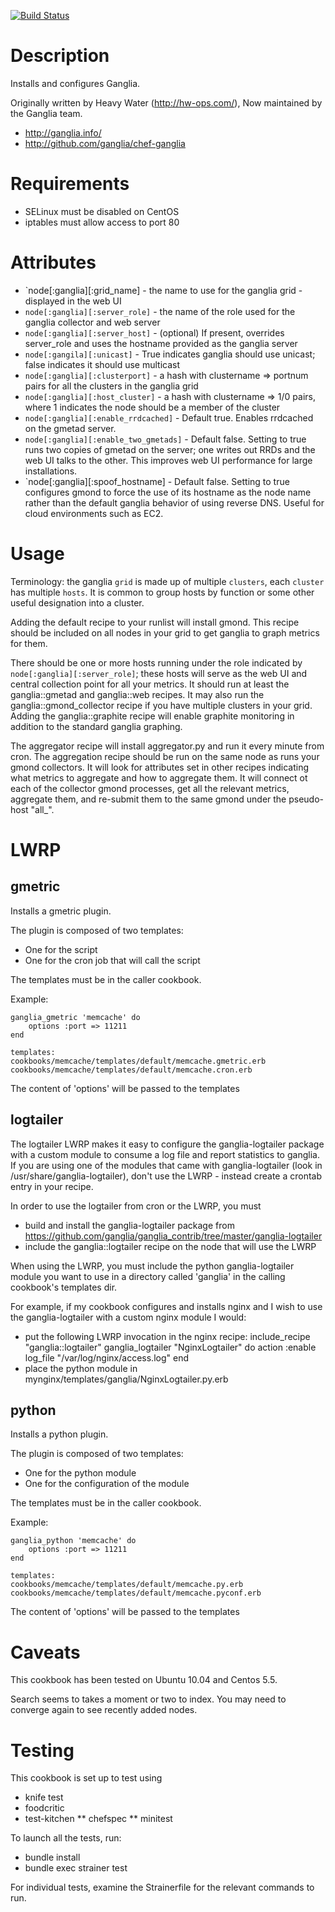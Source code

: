 [![Build Status](https://secure.travis-ci.org/ganglia/chef-ganglia.png)](http://travis-ci.org/ganglia/chef-ganglia)

Description
===========

Installs and configures Ganglia.

Originally written by Heavy Water (http://hw-ops.com/), Now maintained by the Ganglia team.

* http://ganglia.info/
* http://github.com/ganglia/chef-ganglia

Requirements
============

* SELinux must be disabled on CentOS
* iptables must allow access to port 80

Attributes
==========

* `node[:ganglia][:grid_name] - the name to use for the ganglia grid - displayed in the web UI
* `node[:ganglia][:server_role]` - the name of the role used for the ganglia collector and web server
* `node[:ganglia][:server_host]` - (optional) If present, overrides server_role and uses the hostname provided as the ganglia server
* `node[:gangila][:unicast]` - True indicates ganglia should use unicast; false indicates it should use multicast
* `node[:ganglia][:clusterport]` - a hash with clustername => portnum pairs for all the clusters in the ganglia grid
* `node[:ganglia][:host_cluster]` - a hash with clustername => 1/0 pairs, where 1 indicates the node should be a member of the cluster
* `node[:ganglia][:enable_rrdcached]` - Default true. Enables rrdcached on the gmetad server.
* `node[:ganglia][:enable_two_gmetads]` - Default false. Setting to true runs two copies of gmetad on the server; one writes out RRDs and the web UI talks to the other. This improves web UI performance for large installations.
* `node[:ganglia][:spoof_hostname] - Default false. Setting to true configures gmond to force the use of its hostname as the node name rather than the default ganglia behavior of using reverse DNS. Useful for cloud environments such as EC2.

Usage
=====

Terminology: the ganglia `grid` is made up of multiple `clusters`, each `cluster` has multiple `hosts`. It is common to group hosts by function or some other useful designation into a cluster.

Adding the default recipe to your runlist will install gmond. This recipe should be included on all nodes in your grid to get ganglia to graph metrics for them.

There should be one or more hosts running under the role indicated by `node[:ganglia][:server_role]`; these hosts will serve as the web UI and central collection point for all your metrics. It should run at least the ganglia::gmetad and ganglia::web recipes. It may also run the ganglia::gmond_collector recipe if you have multiple clusters in your grid.  Adding the ganglia::graphite recipe will enable graphite monitoring in addition to the standard ganglia graphing.

The aggregator recipe will install aggregator.py and run it every minute from cron. The aggregation recipe should be run on the same node as runs your gmond collectors. It will look for attributes set in other recipes indicating what metrics to aggregate and how to aggregate them. It will connect ot each of the collector gmond processes, get all the relevant metrics, aggregate them, and re-submit them to the same gmond under the pseudo-host "all_<clustername>".

LWRP
====

gmetric
-------

Installs a gmetric plugin.

The plugin is composed of two templates:
* One for the script
* One for the cron job that will call the script

The templates must be in the caller cookbook.

Example:

    ganglia_gmetric 'memcache' do
        options :port => 11211
    end

    templates:
    cookbooks/memcache/templates/default/memcache.gmetric.erb
    cookbooks/memcache/templates/default/memcache.cron.erb

The content of 'options' will be passed to the templates

logtailer
---------

The logtailer LWRP makes it easy to configure the ganglia-logtailer package with a custom module to consume a log file and report statistics to ganglia. If you are using one of the modules that came with ganglia-logtailer (look in /usr/share/ganglia-logtailer), don't use the LWRP - instead create a crontab entry in your recipe.

In order to use the logtailer from cron or the LWRP, you must
* build and install the ganglia-logtailer package from https://github.com/ganglia/ganglia_contrib/tree/master/ganglia-logtailer
* include the ganglia::logtailer recipe on the node that will use the LWRP

When using the LWRP, you must include the python ganglia-logtailer module you want to use in a directory called 'ganglia' in the calling cookbook's templates dir.

For example, if my cookbook configures and installs nginx and I wish to use the ganglia-logtailer with a custom nginx module I would:
* put the following LWRP invocation in the nginx recipe:
 include_recipe "ganglia::logtailer"
 ganglia_logtailer "NginxLogtailer" do
   action :enable
   log_file "/var/log/nginx/access.log"
 end
* place the python module in mynginx/templates/ganglia/NginxLogtailer.py.erb

python
------

Installs a python plugin.

The plugin is composed of two templates:
* One for the python module
* One for the configuration of the module

The templates must be in the caller cookbook.

Example:

    ganglia_python 'memcache' do
        options :port => 11211
    end

    templates:
    cookbooks/memcache/templates/default/memcache.py.erb
    cookbooks/memcache/templates/default/memcache.pyconf.erb

The content of 'options' will be passed to the templates

Caveats
=======

This cookbook has been tested on Ubuntu 10.04 and Centos 5.5.

Search seems to takes a moment or two to index.
You may need to converge again to see recently added nodes.

Testing
=======

This cookbook is set up to test using
* knife test
* foodcritic
* test-kitchen
** chefspec
** minitest

To launch all the tests, run:
* bundle install
* bundle exec strainer test

For individual tests, examine the Strainerfile for the relevant commands to run.


